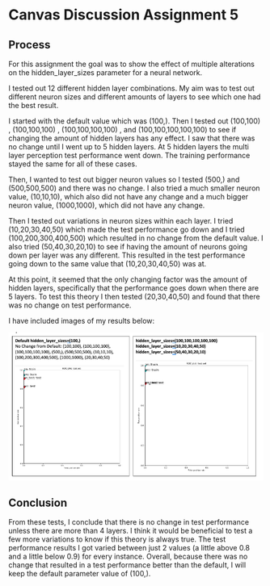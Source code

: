 # Canvas Discussion Assignment 5
## Process

For this assignment the goal was to show the effect of multiple alterations on the hidden_layer_sizes parameter for a neural network. 

I tested out 12 different hidden layer combinations. My aim was to test out different neuron sizes and different amounts of layers to see which one had the best result.

I started with the default value which was (100,). Then I tested out (100,100) , (100,100,100) , (100,100,100,100) , and (100,100,100,100,100) to see if changing the amount of hidden layers has any effect. I saw that there was no change until I went up to 5 hidden layers. At 5 hidden layers the multi layer perception test performance went down. The training performance stayed the same for all of these cases.

Then, I wanted to test out bigger neuron values so I tested (500,) and (500,500,500) and there was no change. I also tried a much smaller neuron value, (10,10,10), which also did not have any change and a much bigger neuron value, (1000,1000), which did not have any change. 

Then I tested out variations in neuron sizes within each layer. I tried (10,20,30,40,50) which made the test performance go down and I tried (100,200,300,400,500) which resulted in no change from the default value. I also tried (50,40,30,20,10) to see if having the amount of neurons going down per layer was any different. This resulted in the test performance going down to the same value that (10,20,30,40,50) was at. 

At this point, it seemed that the only changing factor was the amount of hidden layers, specifically that the performance goes down when there are 5 layers. To test this theory I then tested (20,30,40,50) and found that there was no change on test performance.

I have included images of my results below:

![](ca5Image.png)

## Conclusion

From these tests, I conclude that there is no change in test performance unless there are more than 4 layers. I think it would be beneficial to test a few more variations to know if this theory is always true. The test performance results I got varied between just 2 values (a little above 0.8 and a little below 0.9) for every instance. Overall, because there was no change that resulted in a test performance better than the default, I will keep the default parameter value of (100,).
